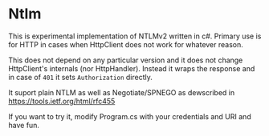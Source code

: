 # Ntlm
This is experimental implementation of NTLMv2 written in c#.
Primary use is for HTTP in cases when HttpClient does not work for whatever reason. 


This does not depend on any particular version and it does not change HttpClient's internals (nor HttpHandler).
Instead it wraps the response and in case of `401` it sets `Authorization` directly.

It suport plain NTLM as well as Negotiate/SPNEGO as dewscribed in https://tools.ietf.org/html/rfc455

If you want to try it, modify Program.cs with your credentials and URI and have fun.
